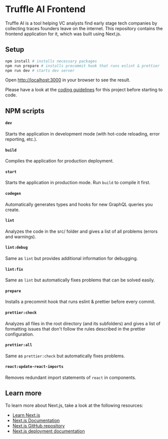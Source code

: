 # Truffle AI Frontend

Truffle AI is a tool helping VC analysts find early stage tech companies by collecting traces founders leave on the internet. This repository contains the frontend application for it, which was built using Next.js.

## Setup

```bash
npm install # installs necessary packages
npm run prepare # installs precommit hook that runs eslint & prettier
npm run dev # starts dev server
```

Open [http://localhost:3000](http://localhost:3000) in your browser to see the result.

Please have a look at the [coding guidelines](https://www.notion.so/Development-Guidelines-3013fbf7b3c941cdac8f0dd85628a133?pvs=4#ec664c8c9b1141e8bfeea173c8c4eb7f) for this project before starting to code.

## NPM scripts

#### `dev`

Starts the application in development mode (with hot-code reloading, error reporting, etc.).

#### `build`

Compiles the application for production deployment.

#### `start`

Starts the application in production mode. Run `build` to compile it first.

#### `codegen`

Automatically generates types and hooks for new GraphQL queries you create.

#### `lint`

Analyzes the code in the src/ folder and gives a list of all problems (errors and warnings).

#### `lint:debug`

Same as `lint` but provides additional information for debugging.

#### `lint:fix`

Same as `lint` but automatically fixes problems that can be solved easily.

#### `prepare`

Installs a precommit hook that runs eslint & prettier before every commit.

#### `prettier:check`

Analyzes all files in the root directory (and its subfolders) and gives a list of formatting issues that don't follow the rules described in the prettier configuration.

#### `prettier:all`

Same as `prettier:check` but automatically fixes problems.

#### `react:update-react-imports`

Removes redundant import statements of `react` in components.

## Learn more

To learn more about Next.js, take a look at the following resources:

- [Learn Next.js](https://nextjs.org/learn)
- [Next.js Documentation](https://nextjs.org/docs)
- [Next.js GitHub repository](https://github.com/vercel/next.js/)
- [Next.js deployment documentation](https://nextjs.org/docs/deployment)
